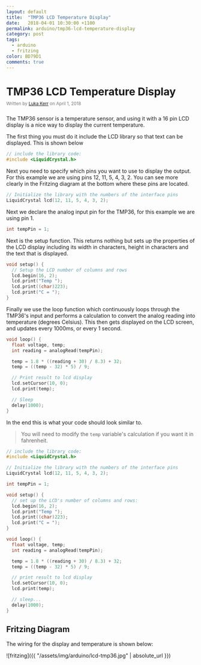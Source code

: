 ```yaml
---
layout: default
title:  "TMP36 LCD Temperature Display"
date:   2018-04-01 10:30:00 +1100
permalink: arduino/tmp36-lcd-temperature-display
category: post
tags:
  - arduino
  - fritzing
color: BD79D1
comments: true
---
```


# TMP36 LCD Temperature Display

<small style="color: #777; top: -10px; position: relative">
  Written by <a href="https://github.com/lukakerr">Luka Kerr</a> on April 1, 2018
</small>

The TMP36 sensor is a temperature sensor, and using it with a 16 pin LCD display is a nice way to display the current temperature.

The first thing you must do it include the LCD library so that text can be displayed. This is shown below

```cpp
// include the library code:
#include <LiquidCrystal.h>
```

Next you need to specify which pins you want to use to display the output. For this example we are using pins 12, 11, 5, 4, 3, 2. You can see more clearly in the Fritzing diagram at the bottom where these pins are located.

```cpp
// Initialize the library with the numbers of the interface pins
LiquidCrystal lcd(12, 11, 5, 4, 3, 2);
```

Next we declare the analog input pin for the TMP36, for this example we are using pin 1.

```cpp
int tempPin = 1;
```

Next is the setup function. This returns nothing but sets up the properties of the LCD display including its width in characters, height in characters and the text that is displayed.

```cpp
void setup() {
  // Setup the LCD number of columns and rows
  lcd.begin(16, 2);
  lcd.print("Temp ");
  lcd.print((char)223);
  lcd.print("C = ");
}
```

Finally we use the loop function which continuously loops through the TMP36's input and performs a calculation to convert the analog reading into temperature (degrees Celsius). This then gets displayed on the LCD screen, and updates every 1000ms, or every 1 second.

```cpp
void loop() {
  float voltage, temp;
  int reading = analogRead(tempPin);

  temp = 1.8 * ((reading + 30) / 8.3) + 32;
  temp = ((temp - 32) * 5) / 9;

  // Print result to lcd display
  lcd.setCursor(10, 0);
  lcd.print(temp);

  // Sleep
  delay(1000);
}
```

In the end this is what your code should look similar to.

> You will need to modify the `temp` variable's calculation if you want it in fahrenheit.

```cpp
// include the library code:
#include <LiquidCrystal.h>

// Initialize the library with the numbers of the interface pins
LiquidCrystal lcd(12, 11, 5, 4, 3, 2);

int tempPin = 1;

void setup() {
  // set up the LCD's number of columns and rows:
  lcd.begin(16, 2);
  lcd.print("Temp ");
  lcd.print((char)223);
  lcd.print("C = ");
}

void loop() {
  float voltage, temp;
  int reading = analogRead(tempPin);

  temp = 1.8 * ((reading + 30) / 8.3) + 32;
  temp = ((temp - 32) * 5) / 9;

  // print result to lcd display
  lcd.setCursor(10, 0);
  lcd.print(temp);

  // sleep...
  delay(1000);
}
```

## Fritzing Diagram

The wiring for the display and temperature is shown below:

![fritzing]({{ "/assets/img/arduino/lcd-tmp36.jpg" | absolute_url }})
